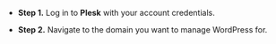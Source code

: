 * **Step 1.** Log in to **Plesk** with your account credentials.

* **Step 2.** Navigate to the domain you want to manage WordPress for.
